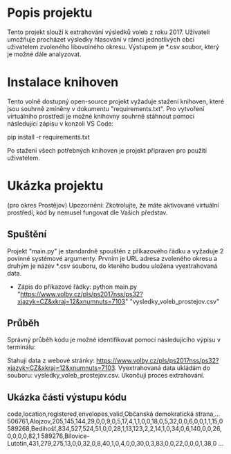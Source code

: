 # Popis projektu
Tento projekt slouží k extrahování výsledků voleb z roku 2017. Uživateli umožňuje procházet výsledky hlasování v rámci jednotlivých obcí uživatelem zvoleného libovolného okresu. Výstupem je *.csv soubor, který je možné dále analyzovat. 

# Instalace knihoven
Tento volně dostupný open-source projekt vyžaduje stažení knihoven, které jsou souhrně zmíněny v dokumentu "requirements.txt". Pro vytvoření virtuálního prostředí je možné knihovny souhrně stáhnout pomocí následující zápisu v konzoli VS Code:

pip install -r requirements.txt

Po stažení všech potřebných knihoven je projekt připraven pro použití uživatelem.

# Ukázka projektu
(pro okres Prostějov)
Upozornění: Zkotrolujte, že máte aktivované virtuální prostředí, kód by nemusel fungovat dle Vašich představ.

## Spuštění
Projekt "main.py" je standardně spouštěn z příkazového řádku a vyžaduje 2 povinné systémové argumenty. Prvním je URL adresa zvoleného okresu a druhým je název *.csv souboru, do kterého budou uložena vyextrahovaná data.  


- Zápis do příkazové řádky:
python main.py "https://www.volby.cz/pls/ps2017nss/ps32?xjazyk=CZ&xkraj=12&xnumnuts=7103" "vysledky_voleb_prostejov.csv" 

## Průběh
Správný průběh kódu je možné identifikovat pomocí následujícího výpisu v terminálu:

Stahuji data z webové stránky: https://www.volby.cz/pls/ps2017nss/ps32?xjazyk=CZ&xkraj=12&xnumnuts=7103.
Vyextrahovaná data ukládám do souboru: vysledky_voleb_prostejov.csv.
Ukončuji proces extrahování.

## Ukázka části výstupu kódu
code,location,registered,envelopes,valid,Občanská demokratická strana,...
506761,Alojzov,205,145,144,29,0,0,9,0,5,17,4,1,1,0,0,18,0,5,32,0,0,6,0,0,1,1,15,0
589268,Bedihošť,834,527,524,51,0,0,28,1,13,123,2,2,14,1,0,34,0,6,140,0,0,26,0,0,0,0,82,1
589276,Bílovice-Lutotín,431,279,275,13,0,0,32,0,8,40,1,0,4,0,0,30,0,3,83,0,0,22,0,0,0,1,38,0
...









